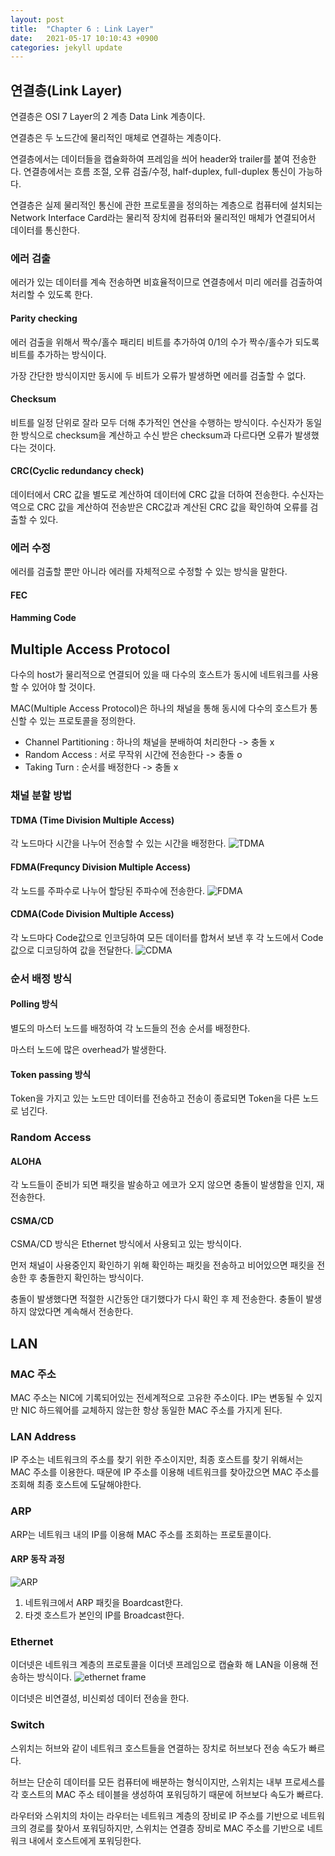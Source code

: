 ```yaml
---
layout: post
title:  "Chapter 6 : Link Layer"
date:   2021-05-17 10:10:43 +0900
categories: jekyll update
---
```


## 연결층(Link Layer)
연결층은 OSI 7 Layer의 2 계층 Data Link 계층이다.

연결층은 두 노드간에 물리적인 매체로 연결하는 계층이다. 

연결층에서는 데이터들을 캡슐화하여 프레임을 씌어 header와 trailer를 붙여 전송한다. 연결층에서는 흐름 조절, 오류 검출/수정, half-duplex, full-duplex 통신이 가능하다.

연결층은 실제 물리적인 통신에 관한 프로토콜을 정의하는 계층으로 컴퓨터에 설치되는 Network Interface Card라는 물리적 장치에 컴퓨터와 물리적인 매체가 연결되어서 데이터를 통신한다.

### 에러 검출
에러가 있는 데이터를 계속 전송하면 비효율적이므로 연결층에서 미리 에러를 검출하여 처리할 수 있도록 한다.

#### Parity checking
에러 검출을 위해서 짝수/홀수 패리티 비트를 추가하여 0/1의 수가 짝수/홀수가 되도록 비트를 추가하는 방식이다.

가장 간단한 방식이지만 동시에 두 비트가 오류가 발생하면 에러를 검출할 수 없다.

#### Checksum
비트를 일정 단위로 잘라 모두 더해 추가적인 연산을 수행하는 방식이다. 수신자가 동일한 방식으로 checksum을 계산하고 수신 받은 checksum과 다르다면 오류가 발생했다는 것이다.

#### CRC(Cyclic redundancy check)
데이터에서 CRC 값을 별도로 계산하여 데이터에 CRC 값을 더하여 전송한다. 수신자는 역으로 CRC 값을 계산하여 전송받은 CRC값과 계산된 CRC 값을 확인하여 오류를 검출할 수 있다.

### 에러 수정
에러를 검출할 뿐만 아니라 에러를 자체적으로 수정할 수 있는 방식을 말한다.

#### FEC
#### Hamming Code

## Multiple Access Protocol
다수의 host가 물리적으로 연결되어 있을 때 다수의 호스트가 동시에 네트워크를 사용할 수 있어야 할 것이다.

MAC(Multiple Access Protocol)은 하나의 채널을 통해 동시에 다수의 호스트가 통신할 수 있는 프로토콜을 정의한다.
- Channel Partitioning : 하나의 채널을 분배하여 처리한다 -> 충돌 x
- Random Access : 서로 무작위 시간에 전송한다 -> 충돌 o
- Taking Turn : 순서를 배정한다 -> 충돌 x

### 채널 분할 방법
#### TDMA (Time Division Multiple Access)
각 노드마다 시간을 나누어 전송할 수 있는 시간을 배정한다.
![TDMA](https://i.imgur.com/JQ9v504.jpg)

#### FDMA(Frequncy Division Multiple Access)
각 노드를 주파수로 나누어 할당된 주파수에 전송한다.
![FDMA](https://media.geeksforgeeks.org/wp-content/uploads/20200713171311/FDMA1.png)

#### CDMA(Code Division Multiple Access)
각 노드마다 Code값으로 인코딩하여 모든 데이터를 합쳐서 보낸 후 각 노드에서 Code 값으로 디코딩하여 값을 전달한다.
![CDMA](https://upload.wikimedia.org/wikipedia/commons/thumb/b/b1/Multiple_access.png/400px-Multiple_access.png)

### 순서 배정 방식
#### Polling 방식
별도의 마스터 노드를 배정하여 각 노드들의 전송 순서를 배정한다.

마스터 노드에 많은 overhead가 발생한다.

#### Token passing 방식
Token을 가지고 있는 노드만 데이터를 전송하고 전송이 종료되면 Token을 다른 노드로 넘긴다.

### Random Access
#### ALOHA
각 노드들이 준비가 되면 패킷을 발송하고 에코가 오지 않으면 충돌이 발생함을 인지, 재 전송한다.

#### CSMA/CD
CSMA/CD 방식은 Ethernet 방식에서 사용되고 있는 방식이다.

먼저 채널이 사용중인지 확인하기 위해 확인하는 패킷을 전송하고 비어있으면 패킷을 전송한 후 충돌한지 확인하는 방식이다.

충돌이 발생했다면 적절한 시간동안 대기했다가 다시 확인 후 제 전송한다. 충돌이 발생하지 않았다면 계속해서 전송한다.

## LAN
### MAC 주소
MAC 주소는 NIC에 기록되어있는 전세계적으로 고유한 주소이다. IP는 변동될 수 있지만 NIC 하드웨어를 교체하지 않는한 항상 동일한 MAC 주소를 가지게 된다.

### LAN Address
IP 주소는 네트워크의 주소를 찾기 위한 주소이지만, 최종 호스트를 찾기 위해서는 MAC 주소를 이용한다. 때문에 IP 주소를 이용해 네트워크를 찾아갔으면 MAC 주소를 조회해 최종 호스트에 도달해야한다.

### ARP
ARP는 네트워크 내의 IP를 이용해 MAC 주소를 조회하는 프로토콜이다. 

#### ARP 동작 과정
![ARP](https://gsephrioth.github.io/dku-network-class-summery/assets/img/TCP-IP/Figure7.3.png)

1. 네트워크에서 ARP 패킷을 Boardcast한다.
2. 타겟 호스트가 본인의 IP를 Broadcast한다.

### Ethernet
이더넷은 네트워크 계층의 프로토콜을 이더넷 프레임으로 캡슐화 해 LAN을 이용해 전송하는 방식이다.
![ethernet frame](https://www.flukenetworks.com/sites/default/files/blog/ethernetbacktobasic01_1.png)

이더넷은 비연결성, 비신뢰성 데이터 전송을 한다.

### Switch
스위치는 허브와 같이 네트워크 호스트들을 연결하는 장치로 허브보다 전송 속도가 빠르다. 

허브는 단순히 데이터를 모든 컴퓨터에 배분하는 형식이지만, 스위치는 내부 프로세스를 각 호스트의 MAC 주소 테이블을 생성하여 포워딩하기 때문에 허브보다 속도가 빠르다.

라우터와 스위치의 차이는 라우터는 네트워크 계층의 장비로 IP 주소를 기반으로 네트워크의 경로를 찾아서 포워딩하지만, 스위치는 연결층 장비로 MAC 주소를 기반으로 네트워크 내에서 호스트에게 포워딩한다.